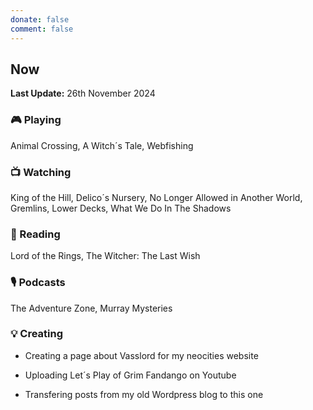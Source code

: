 ```yaml
---
donate: false
comment: false
---
```


## Now 
**Last Update:** 26th November 2024


### 🎮 Playing

Animal Crossing, A Witch´s Tale, Webfishing

### 📺 Watching
 King of the Hill, Delico´s Nursery, No Longer Allowed in Another World, Gremlins, Lower Decks, What We Do In The Shadows

### 📖 Reading
Lord of the Rings, The Witcher: The Last Wish

### 🎙️ Podcasts 
 The Adventure Zone, Murray Mysteries

### 💡 Creating
- Creating a page about Vasslord for my neocities website

- Uploading Let´s Play of Grim Fandango on Youtube

- Transfering posts from my old Wordpress blog to this one


